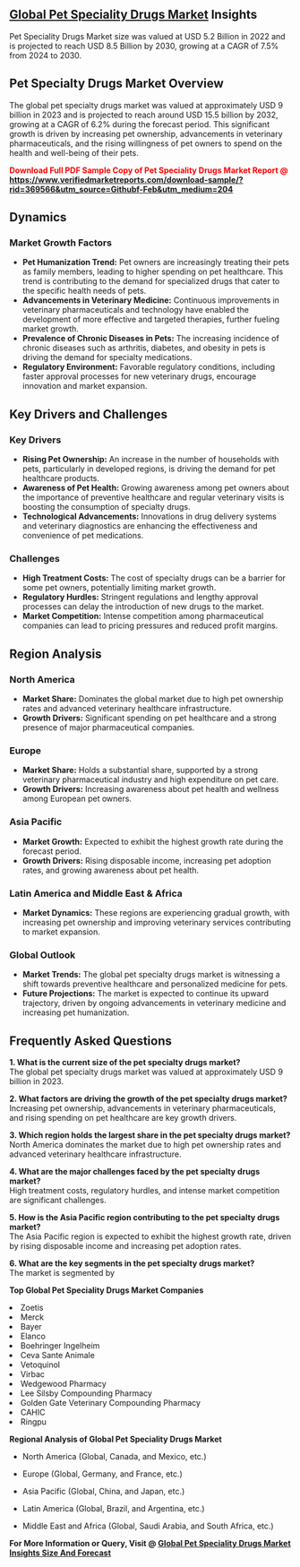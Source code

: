 <h2><a href="https://www.verifiedmarketreports.com/download-sample/?rid=369566&amp;utm_source=Githubf&amp;utm_medium=204" target="_blank">Global Pet Speciality Drugs Market</a> Insights</h2><p>Pet Speciality Drugs Market size was valued at USD 5.2 Billion in 2022 and is projected to reach USD 8.5 Billion by 2030, growing at a CAGR of 7.5% from 2024 to 2030.</p><p> <h2>Pet Specialty Drugs Market Overview</h2> <p>The global pet specialty drugs market was valued at approximately USD 9 billion in 2023 and is projected to reach around USD 15.5 billion by 2032, growing at a CAGR of 6.2% during the forecast period. This significant growth is driven by increasing pet ownership, advancements in veterinary pharmaceuticals, and the rising willingness of pet owners to spend on the health and well-being of their pets. </p> <p><strong><p><span class=""><span style="color: #ff0000;"><strong>Download Full PDF Sample Copy of Pet Speciality Drugs Market Report</strong> @ </span><a href="https://www.verifiedmarketreports.com/download-sample/?rid=369566&amp;utm_source=Githubf-Feb&amp;utm_medium=204" target="_blank">https://www.verifiedmarketreports.com/download-sample/?rid=369566&amp;utm_source=Githubf-Feb&amp;utm_medium=204</a></span></p></strong></p> <h2>Dynamics</h2> <h3>Market Growth Factors</h3> <ul> <li><strong>Pet Humanization Trend:</strong> Pet owners are increasingly treating their pets as family members, leading to higher spending on pet healthcare. This trend is contributing to the demand for specialized drugs that cater to the specific health needs of pets. </li> <li><strong>Advancements in Veterinary Medicine:</strong> Continuous improvements in veterinary pharmaceuticals and technology have enabled the development of more effective and targeted therapies, further fueling market growth. </li> <li><strong>Prevalence of Chronic Diseases in Pets:</strong> The increasing incidence of chronic diseases such as arthritis, diabetes, and obesity in pets is driving the demand for specialty medications. </li> <li><strong>Regulatory Environment:</strong> Favorable regulatory conditions, including faster approval processes for new veterinary drugs, encourage innovation and market expansion. </li> </ul> <h2>Key Drivers and Challenges</h2> <h3>Key Drivers</h3> <ul> <li><strong>Rising Pet Ownership:</strong> An increase in the number of households with pets, particularly in developed regions, is driving the demand for pet healthcare products. </li> <li><strong>Awareness of Pet Health:</strong> Growing awareness among pet owners about the importance of preventive healthcare and regular veterinary visits is boosting the consumption of specialty drugs. </li> <li><strong>Technological Advancements:</strong> Innovations in drug delivery systems and veterinary diagnostics are enhancing the effectiveness and convenience of pet medications. </li> </ul> <h3>Challenges</h3> <ul> <li><strong>High Treatment Costs:</strong> The cost of specialty drugs can be a barrier for some pet owners, potentially limiting market growth. </li> <li><strong>Regulatory Hurdles:</strong> Stringent regulations and lengthy approval processes can delay the introduction of new drugs to the market. </li> <li><strong>Market Competition:</strong> Intense competition among pharmaceutical companies can lead to pricing pressures and reduced profit margins. </li> </ul> <h2>Region Analysis</h2> <h3>North America</h3> <ul> <li><strong>Market Share:</strong> Dominates the global market due to high pet ownership rates and advanced veterinary healthcare infrastructure. </li> <li><strong>Growth Drivers:</strong> Significant spending on pet healthcare and a strong presence of major pharmaceutical companies. </li> </ul> <h3>Europe</h3> <ul> <li><strong>Market Share:</strong> Holds a substantial share, supported by a strong veterinary pharmaceutical industry and high expenditure on pet care. </li> <li><strong>Growth Drivers:</strong> Increasing awareness about pet health and wellness among European pet owners. </li> </ul> <h3>Asia Pacific</h3> <ul> <li><strong>Market Growth:</strong> Expected to exhibit the highest growth rate during the forecast period. </li> <li><strong>Growth Drivers:</strong> Rising disposable income, increasing pet adoption rates, and growing awareness about pet health. </li> </ul> <h3>Latin America and Middle East & Africa</h3> <ul> <li><strong>Market Dynamics:</strong> These regions are experiencing gradual growth, with increasing pet ownership and improving veterinary services contributing to market expansion. </li> </ul> <h3>Global Outlook</h3> <ul> <li><strong>Market Trends:</strong> The global pet specialty drugs market is witnessing a shift towards preventive healthcare and personalized medicine for pets. </li> <li><strong>Future Projections:</strong> The market is expected to continue its upward trajectory, driven by ongoing advancements in veterinary medicine and increasing pet humanization. </li> </ul> <h2>Frequently Asked Questions</h2> <p><strong>1. What is the current size of the pet specialty drugs market?</strong><br> The global pet specialty drugs market was valued at approximately USD 9 billion in 2023. </p> <p><strong>2. What factors are driving the growth of the pet specialty drugs market?</strong><br> Increasing pet ownership, advancements in veterinary pharmaceuticals, and rising spending on pet healthcare are key growth drivers. </p> <p><strong>3. Which region holds the largest share in the pet specialty drugs market?</strong><br> North America dominates the market due to high pet ownership rates and advanced veterinary healthcare infrastructure. </p> <p><strong>4. What are the major challenges faced by the pet specialty drugs market?</strong><br> High treatment costs, regulatory hurdles, and intense market competition are significant challenges. </p> <p><strong>5. How is the Asia Pacific region contributing to the pet specialty drugs market?</strong><br> The Asia Pacific region is expected to exhibit the highest growth rate, driven by rising disposable income and increasing pet adoption rates. </p> <p><strong>6. What are the key segments in the pet specialty drugs market?</strong><br> The market is segmented by</p><p><strong>Top Global Pet Speciality Drugs Market Companies</strong></p><div data-test-id=""><p><li>Zoetis</li><li> Merck</li><li> Bayer</li><li> Elanco</li><li> Boehringer Ingelheim</li><li> Ceva Sante Animale</li><li> Vetoquinol</li><li> Virbac</li><li> Wedgewood Pharmacy</li><li> Lee Silsby Compounding Pharmacy</li><li> Golden Gate Veterinary Compounding Pharmacy</li><li> CAHIC</li><li> Ringpu</li></p><div><strong>Regional Analysis of&nbsp;Global Pet Speciality Drugs Market</strong></div><ul><li dir="ltr"><p dir="ltr">North America&nbsp;(Global, Canada, and Mexico, etc.)</p></li><li dir="ltr"><p dir="ltr">Europe (Global, Germany, and France, etc.)</p></li><li dir="ltr"><p dir="ltr">Asia Pacific&nbsp;(Global, China, and Japan, etc.)</p></li><li dir="ltr"><p dir="ltr">Latin America&nbsp;(Global, Brazil, and Argentina, etc.)</p></li><li dir="ltr">Middle East and Africa&nbsp;(Global, Saudi Arabia, and South Africa, etc.)</li></ul><p><strong>For More Information or Query, Visit @&nbsp;</strong><strong><a href="https://www.verifiedmarketreports.com/product/pet-speciality-drugs-market/?utm_source=Githubf&amp;utm_medium=204" target="_blank">Global Pet Speciality Drugs Market Insights Size And Forecast</a></strong></p></div>

